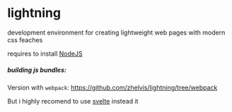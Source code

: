 # lightning

development environment for creating lightweight web pages with modern css feaches

requires to install [NodeJS](https://nodejs.org/en/)


##### building js bundles:

Version with `webpack`: https://github.com/zhelvis/lightning/tree/webpack

But i highly recomend to use [svelte](https://svelte.dev/) instead it
